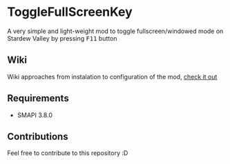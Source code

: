 # ToggleFullScreenKey
A very simple and light-weight mod to toggle fullscreen/windowed mode on Stardew Valley by pressing <kbd>F11</kbd> button

## Wiki
Wiki approaches from instalation to configuration of the mod, [check it out](https://github.com/rafaelfaustini/ToggleFullScreenKey/wiki)

## Requirements
- SMAPI 3.8.0

## Contributions
Feel free to contribute to this repository :D
